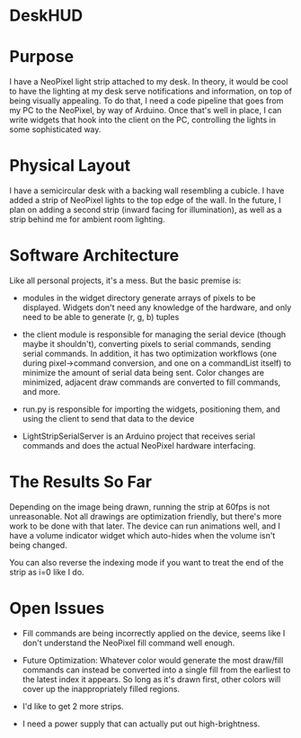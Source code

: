 # DeskHUD

# Purpose

I have a NeoPixel light strip attached to my desk. In theory, it would be cool to have the lighting at my desk serve notifications and information, on top of being visually appealing. To do that, I need a code pipeline that goes from my PC to the NeoPixel, by way of Arduino. Once that's well in place, I can write widgets that hook into the client on the PC, controlling the lights in some sophisticated way.

# Physical Layout

I have a semicircular desk with a backing wall resembling a cubicle. I have added a strip of NeoPixel lights to the top edge of the wall. In the future, I plan on adding a second strip (inward facing for illumination), as well as a strip behind me for ambient room lighting.

# Software Architecture

Like all personal projects, it's a mess. But the basic premise is:

* modules in the widget directory generate arrays of pixels to be displayed. Widgets don't need any knowledge of the hardware, and only need to be able to generate (r, g, b) tuples

* the client module is responsible for managing the serial device (though maybe it shouldn't), converting pixels to serial commands, sending serial commands. In addition, it has two optimization workflows (one during pixel->command conversion, and one on a commandList itself) to minimize the amount of serial data being sent. Color changes are minimized, adjacent draw commands are converted to fill commands, and more.

* run.py is responsible for importing the widgets, positioning them, and using the client to send that data to the device

* LightStripSerialServer is an Arduino project that receives serial commands and does the actual NeoPixel hardware interfacing.

# The Results So Far

Depending on the image being drawn, running the strip at 60fps is not unreasonable. Not all drawings are optimization friendly, but there's more work to be done with that later. The device can run animations well, and I have a volume indicator widget which auto-hides when the volume isn't being changed.

You can also reverse the indexing mode if you want to treat the end of the strip as i=0 like I do.

# Open Issues

* Fill commands are being incorrectly applied on the device, seems like I don't understand the NeoPixel fill command well enough.

* Future Optimization: Whatever color would generate the most draw/fill commands can instead be converted into a single fill from the earliest to the latest index it appears. So long as it's drawn first, other colors will cover up the inappropriately filled regions.

* I'd like to get 2 more strips.

* I need a power supply that can actually put out high-brightness.
